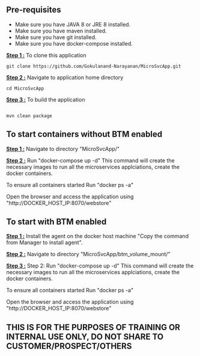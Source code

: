 
<h2>Pre-requisites</h2> 
<ul>
  <li>Make sure you have JAVA 8 or JRE 8 installed.</li>
  <li>Make sure you have maven installed.</li>
  <li>Make sure you have git installed.</li>
  <li>Make sure you have docker-compose installed.</li>
</ul>
<b><u>Step 1 :</u></b> To clone this application
<pre><code>git clone https://github.com/Gokulanand-Narayanan/MicroSvcApp.git
</code></pre>
<b><u>Step 2 :</u></b> Navigate to application home directory 
<pre><code>cd MicroSvcApp
</code></pre>
<b><u>Step 3 :</u></b> To build the application 
<pre><code>
mvn clean package
</code></pre>

<h2>To start containers without BTM enabled</h2>

<b><u>Step 1 :</u></b> Navigate to directory "MicroSvcApp/"  

<b><u>Step 2 :</u></b> Run "docker-compose up -d" This command will create the necessary images to run all the microservices applciations, create the docker containers. 

To ensure all containers started  Run "docker ps -a"

Open the browser and access the application using "http://DOCKER_HOST_IP:8070/webstore"


<h2>To start with BTM enabled </h2>

<b><u>Step 1 :</u></b> Install the agent on the docker host machine "Copy the command from Manager to install agent".

<b><u>Step 2 :</u></b> Navigate to directory "MicroSvcApp/btm_volume_mount/" 

<b><u>Step 3 :</u></b> Step 2: Run "docker-compose up -d" This command will create the necessary images to run all the microservices applciations, create the docker containers.

To ensure all containers started  Run "docker ps -a"

Open the browser and access the application using "http://DOCKER_HOST_IP:8070/webstore"


<h2>THIS IS FOR THE PURPOSES OF TRAINING OR INTERNAL USE ONLY, DO NOT SHARE TO CUSTOMER/PROSPECT/OTHERS</h2> 


